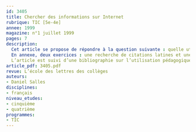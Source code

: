 ```yaml
---
id: 3405
title: Chercher des informations sur Internet 
rubrique: TIC [5e-4e]
annee: 1999
magazine: n°1 juillet 1999
pages: 7
description: 
  Cet article se propose de répondre à la question suivante : quelle utilisation pédagogique peut-on faire d’Internet ? La culture informatique des jeunes se limite souvent à celle des jeux, et ils ne maîtrisent pas l’utilisation méthodique de l’ordinateur pour rechercher des connaissances. Il est donc nécessaire d’apprendre aux élèves à développer une attitude d’autoformation : face à l’écran, ils doivent eux-mêmes aller à la recherche des explications ou des informations dont ils ont besoin.
  En annexe, deux exercices : une recherche de citations latines et une recherche documentaire sur Internet.
  L’article est suivi d’une bibliographie sur l’utilisation pédagogique d’Internet, ainsi que d’une liste de logiciels, textes et images en langues anciennes à télécharger.
article_pdf: 3405.pdf
revue: L’école des lettres des collèges
auteurs:
- Daniel Salles
disciplines:
- français
niveau_etudes:
- cinquième
- quatrième
programmes:
- TIC
---
```

